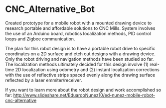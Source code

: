 # CNC_Alternative_Bot
Created prototype for a mobile robot with a mounted drawing device to research portable and affordable solutions to CNC Mills. System involves the use of an Arduino board, robotics localization methods, PID control loops and Zigbee communication.

The plan for this robot design is to have a portable robot drive to specific coordinates on a 2D surface and etch out designs with a drawing device. Only the robot driving and navigation methods have been studied so far. The localization methods ultimately decided for this design involve (1) real-time 2D localization using odometry and (2) instant localization corrections with the use of reflective strips spaced evenly along the drawing surface reflected by a laser emmiter/receiver.

If you want to learn more about the robot design and work accomplished so far: http://www.slideshare.net/EduardoNunez10/ed-nunez-mobile-robot-cnc-alternative

